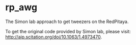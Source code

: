 # rp_awg
The Simon lab approach to get tweezers on the RedPitaya.

To get the original code provided by Simon lab, please visit: http://aip.scitation.org/doi/10.1063/1.4973470.
